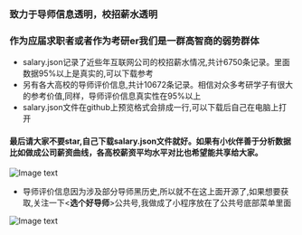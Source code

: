 ### 致力于导师信息透明，校招薪水透明
### 作为应届求职者或者作为考研er我们是一群高智商的弱势群体
- salary.json记录了近些年互联网公司的校招薪水情况,共计6750条记录。里面数据95%以上是真实的,可以下载参考
- 另有各大高校的导师评价信息,共计10672条记录。相信对众多考研学子有很大的参考价值,同样，导师评价信息真实性在95%以上
- salary.json文件在github上预览格式会排成一行,可以下载后自己在电脑上打开
#### 最后请大家不要star,自己下载salary.json文件就好。如果有小伙伴善于分析数据比如做成公司薪资曲线，各高校薪资平均水平对比也希望能共享给大家。

![Image text](https://github.com/1024offer/guka/blob/master/salary.jpg)
- 导师评价信息因为涉及部分导师黑历史,所以就不在这上面开源了,如果想要获取,关注一下<**选个好导师**>公共号,我做成了小程序放在了公共号底部菜单里面

![Image text](https://github.com/1024offer/guka/blob/master/qrcode.jpg)


